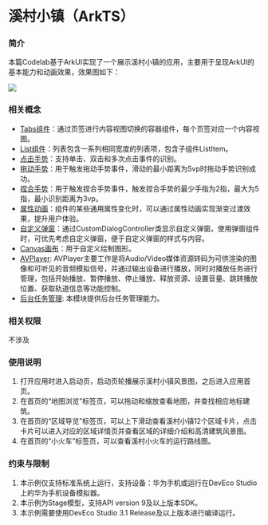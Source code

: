 # 溪村小镇（ArkTS）

### 简介
本篇Codelab基于ArkUI实现了一个展示溪村小镇的应用，主要用于呈现ArkUI的基本能力和动画效果，效果图如下：

![](screenshots/device/example.gif)

### 相关概念

-   [Tabs组件](https://developer.harmonyos.com/cn/docs/documentation/doc-references-V3/ts-container-tabs-0000001478181433-V3?catalogVersion=V3)：通过页签进行内容视图切换的容器组件，每个页签对应一个内容视图。
-   [List组件](https://developer.harmonyos.com/cn/docs/documentation/doc-references-V3/ts-container-list-0000001477981213-V3?catalogVersion=V3)：列表包含一系列相同宽度的列表项，包含子组件ListItem。
-   [点击手势](https://developer.harmonyos.com/cn/docs/documentation/doc-references-V3/ts-basic-gestures-tapgesture-0000001428061720-V3)：支持单击、双击和多次点击事件的识别。
-   [拖动手势](https://developer.harmonyos.com/cn/docs/documentation/doc-references-V3/ts-basic-gestures-pangesture-0000001427744804-V3?catalogVersion=V3)：用于触发拖动手势事件，滑动的最小距离为5vp时拖动手势识别成功。
-   [捏合手势](https://developer.harmonyos.com/cn/docs/documentation/doc-references-V3/ts-basic-gestures-pinchgesture-0000001478181393-V3?catalogVersion=V3)：用于触发捏合手势事件，触发捏合手势的最少手指为2指，最大为5指，最小识别距离为3vp。
-   [属性动画](https://developer.harmonyos.com/cn/docs/documentation/doc-references-V3/ts-animatorproperty-0000001478181445-V3?catalogVersion=V3)：组件的某些通用属性变化时，可以通过属性动画实现渐变过渡效果，提升用户体验。
-   [自定义弹窗](https://developer.harmonyos.com/cn/docs/documentation/doc-references-V3/ts-methods-custom-dialog-box-0000001477981237-V3?catalogVersion=V3)：通过CustomDialogController类显示自定义弹窗。使用弹窗组件时，可优先考虑自定义弹窗，便于自定义弹窗的样式与内容。
-   [Canvas画布](https://developer.harmonyos.com/cn/docs/documentation/doc-references-V3/ts-components-canvas-canvas-0000001427744852-V3?catalogVersion=V3)：用于自定义绘制图形。
- [AVPlayer](https://developer.harmonyos.com/cn/docs/documentation/doc-references-V3/js-apis-media-0000001427902672-V3?ha_linker=eyJ0cyI6MTY5MDg4MTU2NjA2OSwiaWQiOiJmMDZiYWZkNWQ2NjAyMDUwZmY4NWVjYmE0ODYxNWU3ZCJ9#ZH-CN_TOPIC_0000001523488666__avplayer9): AVPlayer主要工作是将Audio/Video媒体资源转码为可供渲染的图像和可听见的音频模拟信号，并通过输出设备进行播放，同时对播放任务进行管理，包括开始播放、暂停播放、停止播放、释放资源、设置音量、跳转播放位置、获取轨道信息等功能控制。
- [后台任务管理](https://developer.harmonyos.com/cn/docs/documentation/doc-references-V3/js-apis-resourceschedule-backgroundtaskmanager-0000001544584033-V3?catalogVersion=V3&ha_linker=eyJ0cyI6MTY5MDg4MTU4NDQ1MiwiaWQiOiJmMDZiYWZkNWQ2NjAyMDUwZmY4NWVjYmE0ODYxNWU3ZCJ9): 本模块提供后台任务管理能力。

### 相关权限

不涉及

### 使用说明

1.  打开应用时进入启动页，启动页轮播展示溪村小镇风景图，之后进入应用首页。
2.  在首页的“地图浏览”标签页，可以拖动和缩放查看地图，并查找相应地标建筑。
3.  在首页的“区域导览”标签页，可以上下滑动查看溪村小镇12个区域卡片，点击卡片可以进入对应的区域详情页并查看区域的详细介绍和高清建筑风景图。
4.  在首页的“小火车”标签页，可以查看溪村小火车的运行路线图。

### 约束与限制

1. 本示例仅支持标准系统上运行，支持设备：华为手机或运行在DevEco Studio上的华为手机设备模拟器。
2. 本示例为Stage模型，支持API version 9及以上版本SDK。
3. 本示例需要使用DevEco Studio 3.1 Release及以上版本进行编译运行。